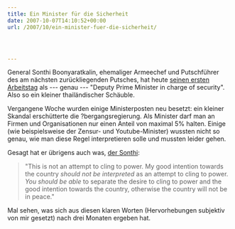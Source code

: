 ```yaml
---
title: Ein Minister für die Sicherheit
date: 2007-10-07T14:10:52+00:00
url: /2007/10/ein-minister-fuer-die-sicherheit/




---
```

General Sonthi Boonyaratkalin, ehemaliger Armeechef und Putschführer des am nächsten zurückliegenden Putsches, hat heute [seinen ersten Arbeitstag][1] als --- genau --- "Deputy Prime Minister in charge of security". Also so ein kleiner thailändischer Schäuble.

Vergangene Woche wurden einige Ministerposten neu besetzt: ein kleiner Skandal erschütterte die ?bergangsregierung. Als Minister darf man an Firmen und Organisationen nur einen Anteil von maximal 5% halten. Einige (wie beispielsweise der Zensur- und Youtube-Minister) wussten nicht so genau, wie man diese Regel interpretieren solle und mussten leider gehen.

Gesagt hat er übrigens auch was, [der Sonthi][2]:

> "This is not an attempt to cling to power. My good intention towards the country _should not be interpreted_ as an attempt to cling to power. _You should be able_ to separate the desire to cling to power and the good intention towards the country, otherwise the country will not be in peace."

Mal sehen, was sich aus diesen klaren Worten (Hervorhebungen subjektiv von mir gesetzt) nach drei Monaten ergeben hat.

 [1]: http://www.bangkokpost.com/breaking_news/breakingnews.php?id=122431
 [2]: http://www.nationmultimedia.com/2007/10/02/politics/politics_30051097.php
